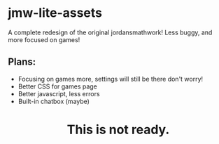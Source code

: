 # jmw-lite-assets
A complete redesign of the original jordansmathwork! Less buggy, and more focused on games!
## Plans:
- Focusing on games more, settings will still be there don't worry!
- Better CSS for games page
- Better javascript, less errors
- Built-in chatbox (maybe)

<h1 align="center"><strong>This is not ready.</strong></h1>
